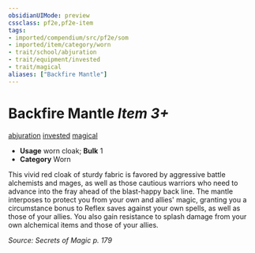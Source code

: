 ```yaml
---
obsidianUIMode: preview
cssclass: pf2e,pf2e-item
tags:
- imported/compendium/src/pf2e/som
- imported/item/category/worn
- trait/school/abjuration
- trait/equipment/invested
- trait/magical
aliases: ["Backfire Mantle"]
---
```

# Backfire Mantle *Item 3+*  
[abjuration](abjuration.md)  [invested](invested.md)  [magical](magical.md)  

- **Usage** worn cloak; **Bulk** 1
- **Category** Worn

This vivid red cloak of sturdy fabric is favored by aggressive battle alchemists and mages, as well as those cautious warriors who need to advance into the fray ahead of the blast-happy back line. The mantle interposes to protect you from your own and allies' magic, granting you a circumstance bonus to Reflex saves against your own spells, as well as those of your allies. You also gain resistance to splash damage from your own alchemical items and those of your allies.

*Source: Secrets of Magic p. 179*